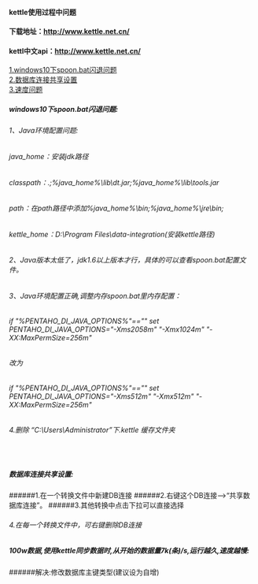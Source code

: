 #### kettle使用过程中问题
#### 下载地址：http://www.kettle.net.cn/
#### kettl中文api：http://www.kettle.net.cn/

<a href="#question1">1.windows10下spoon.bat闪退问题</a>  
<a href="#question2">2.数据库连接共享设置</a>  
<a href="#question3">3.速度问题</a>  

##### <a id="question1"> windows10下spoon.bat闪退问题:</a>
###### 1、Java环境配置问题:  
###### java_home：安装jdk路径
###### classpath：.;%java_home%\lib\dt.jar;%java_home%\lib\tools.jar
###### path：在path路径中添加%java_home%\bin;%java_home%\jre\bin;
###### kettle_home：D:\Program Files\data-integration(安装kettle路径)

###### 2、Java版本太低了，jdk1.6以上版本才行，具体的可以查看spoon.bat配置文件。

###### 3、Java环境配置正确,调整内存spoon.bat里内存配置：

###### if "%PENTAHO_DI_JAVA_OPTIONS%"=="" set PENTAHO_DI_JAVA_OPTIONS="-Xms2058m" "-Xmx1024m" "-XX:MaxPermSize=256m"
###### 改为
###### if "%PENTAHO_DI_JAVA_OPTIONS%"=="" set PENTAHO_DI_JAVA_OPTIONS="-Xms512m" "-Xmx512m" "-XX:MaxPermSize=256m"  
###### 4.删除 “C:\Users\Administrator”下.kettle 缓存文件夹 
<br>

##### <a id="question2">数据库连接共享设置:</a>
######1.在一个转换文件中新建DB连接
######2.右键这个DB连接——>“共享数据库连接”。
######3.其他转换中点击下拉可以直接选择
###### 4.在每一个转换文件中，可右键删除DB连接

##### <a id="question3">100w数据,使用kettle同步数据时,从开始的数据量7k(条)/s,运行越久,速度越慢:</a>
######解决:修改数据库主键类型(建议设为自增)



